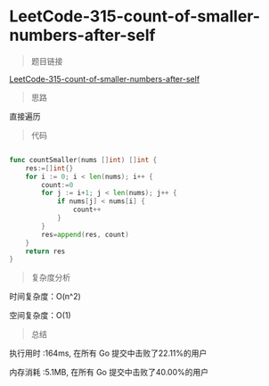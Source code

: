 #  LeetCode-315-count-of-smaller-numbers-after-self

>题目链接

[LeetCode-315-count-of-smaller-numbers-after-self](https://leetcode-cn.com/problems/count-of-smaller-numbers-after-self/)

>思路

直接遍历

>代码

```go

func countSmaller(nums []int) []int {
    res:=[]int{}
    for i := 0; i < len(nums); i++ {
        count:=0
        for j := i+1; j < len(nums); j++ {
            if nums[j] < nums[i] {
                count++
            }
        }
        res=append(res, count)
    }
    return res
}


```

>复杂度分析

时间复杂度：O(n^2)

空间复杂度：O(1)

>总结

执行用时 :164ms, 在所有 Go 提交中击败了22.11%的用户
 
内存消耗 :5.1MB, 在所有 Go 提交中击败了40.00%的用户
